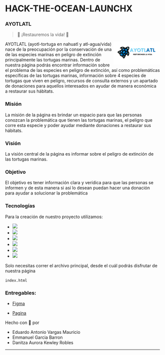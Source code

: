 # HACK-THE-OCEAN-LAUNCHX
### AYOTLATL
> 💙 ¡Restauremos la vida! 💙

<img src="./img/ayotl_salve.png" width="30%" alt="Logo of the project" align="right">

AYOTLATL (ayotl-tortuga en nahuatl y atl-agua/vida) nace de la preocupación por la conservación de una de las especies marinas en peligro de extinción principalmente las tortugas marinas. Dentro de nuestra página podrás encontrar información sobre el problema de las especies en peligro de extinción, así como problemáticas específicas de las tortugas marinas, información sobre 4 especies de tortugas que viven en peligro, recursos de consulta externos y un apartado de donaciones para aquellos interesados en ayudar de manera económica a restaurar sus hábitats.


### Misión

La misión de la página es brindar un espacio para que las personas conozcan la problemática que tienen las tortugas marinas, el peligro que corre esta especie y poder ayudar mediante donaciones a restaurar sus hábitats.

### Visión

La visión central de la página es informar sobre el peligro de extinción de las tortugas marinas.

### Objetivo

El objetivo es tener información clara y verídica para que las personas se informen y de esta manera si así lo desean puedan hacer una donación para ayudar a solucionar la problemática

### Tecnologías 
Para la creación de nuestro proyecto utilizamos:

- <img src="https://img.shields.io/badge/HTML5-E34F26?style=for-the-badge&logo=html5&logoColor=white">
- <img src="https://img.shields.io/badge/CSS-51789c?&style=for-the-badge&logo=css3&logoColor=white">
- <img src="https://img.shields.io/badge/Bootstrap-563D7C?style=for-the-badge&logo=bootstrap&logoColor=white">
- <img src="https://img.shields.io/badge/JavaScript-F7DF1E?style=for-the-badge&logo=javascript&logoColor=black">
- <img src="https://img.shields.io/badge/GitHub-1A252F?style=for-the-badge&logo=github&logoColor=white">
- <img src="https://img.shields.io/badge/Node-18BC9C?style=for-the-badge&logo=github&logoColor=white">


Solo necesitas correr el archivo principal, desde el cuál podrás disfrutar de nuestra página

```shell
index.html
```

### Entregables:

- <a href="https://www.figma.com/file/tT1qOiIkfMvuJ6im9bWpjE/Untitled?node-id=0%3A1">Figma</a>

- [Pagina](https://www.figma.com/file/tT1qOiIkfMvuJ6im9bWpjE/Untitled?node-id=0%3A1)

Hecho con 💙 por

- Eduardo Antonio Vargas Mauricio
- Emmanuel Garcia Barron  
- Danitza Aurora Kewley Robles
---
